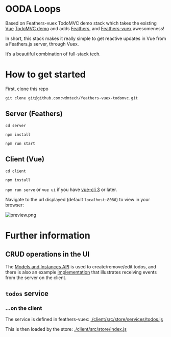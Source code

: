 # OODA Loops 

Based on Feathers-vuex TodoMVC demo stack which takes the existing [Vue](https://vuejs.org) [TodoMVC demo](https://vuejs.org/v2/examples/todomvc.html) and adds [Feathers](https://featherjs.com), and [Feathers-vuex](https://feathers-plus.github.io/v1/feathers-vuex) awesomeness!

In short, this stack makes it really simple to get reactive updates in Vue from a Feathers.js server, through Vuex.
 
It’s a beautiful combination of full-stack tech.

# How to get started

First, clone this repo

`git clone git@github.com:wdmtech/feathers-vuex-todomvc.git`

## Server (Feathers)

`cd server`

`npm install`

`npm run start`

## Client (Vue)

`cd client`

`npm install`

`npm run serve` or `vue ui` if you have [vue-cli 3](https://cli.vuejs.org/) or later.

Navigate to the url displayed (default `localhost:8080`) to view in your browser:

![preview.png](preview.png)


# Further information

## CRUD operations in the UI

The [Models and Instances API](https://feathers-plus.github.io/v1/feathers-vuex/model-classes.html) is used to create/remove/edit todos, and there is also an example [implementation](https://github.com/wdmtech/feathers-vuex-todomvc/blob/master/client/src/mixins/LoopsMixin.js) that illustrates receiving events from the server on the client.  

## `todos` service

### &hellip;on the client

The service is defined in feathers-vuex: [./client/src/store/services/todos.js](https://github.com/wdmtech/feathers-vuex-todomvc/blob/master/client/src/store/services/todos.js)

This is then loaded by the store: [./client/src/store/index.js](https://github.com/wdmtech/feathers-vuex-todomvc/blob/master/client/src/store/index.js)

